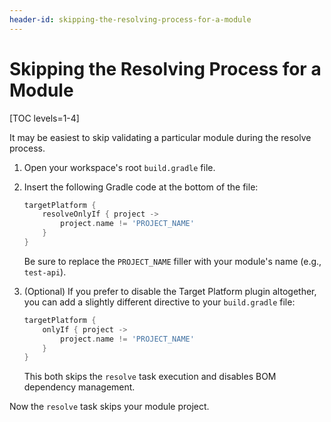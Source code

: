 ```yaml
---
header-id: skipping-the-resolving-process-for-a-module
---
```


# Skipping the Resolving Process for a Module

[TOC levels=1-4]

It may be easiest to skip validating a particular module during the resolve
process.

1.  Open your workspace's root `build.gradle` file.

2.  Insert the following Gradle code at the bottom of the file:

    ```groovy
    targetPlatform {
        resolveOnlyIf { project ->
            project.name != 'PROJECT_NAME'
        }
    }
    ```

    Be sure to replace the `PROJECT_NAME` filler with your module's name (e.g.,
    `test-api`).

3.  (Optional) If you prefer to disable the Target Platform plugin altogether,
    you can add a slightly different directive to your `build.gradle` file:

    ```groovy
    targetPlatform {
        onlyIf { project ->
            project.name != 'PROJECT_NAME'
        }
    }
    ```

    This both skips the `resolve` task execution and disables BOM dependency
    management. 

Now the `resolve` task skips your module project.
